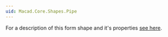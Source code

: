 ```yaml
---
uid: Macad.Core.Shapes.Pipe
---
```

For a description of this form shape and it's properties [see here](xref:69425fd0-ff1a-4dc3-9014-12860684e057).